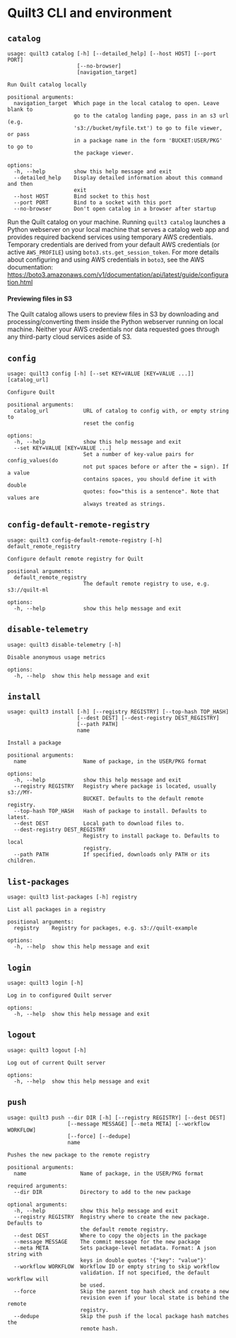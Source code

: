 # Quilt3 CLI and environment

## `catalog`

```
usage: quilt3 catalog [-h] [--detailed_help] [--host HOST] [--port PORT]
                      [--no-browser]
                      [navigation_target]

Run Quilt catalog locally

positional arguments:
  navigation_target  Which page in the local catalog to open. Leave blank to
                     go to the catalog landing page, pass in an s3 url (e.g.
                     's3://bucket/myfile.txt') to go to file viewer, or pass
                     in a package name in the form 'BUCKET:USER/PKG' to go to
                     the package viewer.

options:
  -h, --help         show this help message and exit
  --detailed_help    Display detailed information about this command and then
                     exit
  --host HOST        Bind socket to this host
  --port PORT        Bind to a socket with this port
  --no-browser       Don't open catalog in a browser after startup
```

Run the Quilt catalog on your machine. Running `quilt3 catalog` launches a
Python webserver on your local machine that serves a catalog web app and
provides required backend services using temporary AWS credentials.
Temporary credentials are derived from your default AWS credentials
(or active `AWS_PROFILE`) using `boto3.sts.get_session_token`.
For more details about configuring and using AWS credentials in `boto3`,
see the AWS documentation:
<https://boto3.amazonaws.com/v1/documentation/api/latest/guide/configuration.html>

#### Previewing files in S3

The Quilt catalog allows users to preview files in S3 by downloading and
processing/converting them inside the Python webserver running on local machine.
Neither your AWS credentials nor data requested goes through any third-party
cloud services aside of S3.

## `config`

```
usage: quilt3 config [-h] [--set KEY=VALUE [KEY=VALUE ...]] [catalog_url]

Configure Quilt

positional arguments:
  catalog_url           URL of catalog to config with, or empty string to
                        reset the config

options:
  -h, --help            show this help message and exit
  --set KEY=VALUE [KEY=VALUE ...]
                        Set a number of key-value pairs for config_values(do
                        not put spaces before or after the = sign). If a value
                        contains spaces, you should define it with double
                        quotes: foo="this is a sentence". Note that values are
                        always treated as strings.
```

## `config-default-remote-registry`

```
usage: quilt3 config-default-remote-registry [-h] default_remote_registry

Configure default remote registry for Quilt

positional arguments:
  default_remote_registry
                        The default remote registry to use, e.g. s3://quilt-ml

options:
  -h, --help            show this help message and exit
```

## `disable-telemetry`

```
usage: quilt3 disable-telemetry [-h]

Disable anonymous usage metrics

options:
  -h, --help  show this help message and exit
```

## `install`

```
usage: quilt3 install [-h] [--registry REGISTRY] [--top-hash TOP_HASH]
                      [--dest DEST] [--dest-registry DEST_REGISTRY]
                      [--path PATH]
                      name

Install a package

positional arguments:
  name                  Name of package, in the USER/PKG format

options:
  -h, --help            show this help message and exit
  --registry REGISTRY   Registry where package is located, usually s3://MY-
                        BUCKET. Defaults to the default remote registry.
  --top-hash TOP_HASH   Hash of package to install. Defaults to latest.
  --dest DEST           Local path to download files to.
  --dest-registry DEST_REGISTRY
                        Registry to install package to. Defaults to local
                        registry.
  --path PATH           If specified, downloads only PATH or its children.
```

## `list-packages`

```
usage: quilt3 list-packages [-h] registry

List all packages in a registry

positional arguments:
  registry    Registry for packages, e.g. s3://quilt-example

options:
  -h, --help  show this help message and exit
```

## `login`

```
usage: quilt3 login [-h]

Log in to configured Quilt server

options:
  -h, --help  show this help message and exit
```

## `logout`

```
usage: quilt3 logout [-h]

Log out of current Quilt server

options:
  -h, --help  show this help message and exit
```

## `push`

```
usage: quilt3 push --dir DIR [-h] [--registry REGISTRY] [--dest DEST]
                   [--message MESSAGE] [--meta META] [--workflow WORKFLOW]
                   [--force] [--dedupe]
                   name

Pushes the new package to the remote registry

positional arguments:
  name                 Name of package, in the USER/PKG format

required arguments:
  --dir DIR            Directory to add to the new package

optional arguments:
  -h, --help           show this help message and exit
  --registry REGISTRY  Registry where to create the new package. Defaults to
                       the default remote registry.
  --dest DEST          Where to copy the objects in the package
  --message MESSAGE    The commit message for the new package
  --meta META          Sets package-level metadata. Format: A json string with
                       keys in double quotes '{"key": "value"}'
  --workflow WORKFLOW  Workflow ID or empty string to skip workflow
                       validation. If not specified, the default workflow will
                       be used.
  --force              Skip the parent top hash check and create a new
                       revision even if your local state is behind the remote
                       registry.
  --dedupe             Skip the push if the local package hash matches the
                       remote hash.
```
